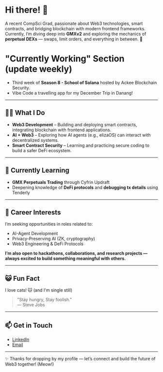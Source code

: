 # Hi there! 👋

A recent CompSci Grad, passionate about Web3 technologies, smart contracts, and bridging blockchain with modern frontend frameworks. Currently, I’m diving deep into **GMXv2** and exploring the mechanics of **perpetual DEXs** — swaps, limit orders, and everything in between. 🚀 

# "Currently Working" Section (update weekly)

- Third week of **Season 8 - School of Solana** hosted by Ackee Blockchain Security.
- Vibe Code a travelling app for my December Trip in Danang!

---

## 👨‍💻 What I Do

- **Web3 Development** – Building and deploying smart contracts, integrating blockchain with frontend applications.
- **AI + Web3** – Exploring how AI agents (e.g., elizaOS) can interact with decentralized systems.
- **Smart Contract Security** – Learning and practicing secure coding to build a safer DeFi ecosystem.

---

## 🌱 Currently Learning

- **GMX Perpetuals Trading** through Cyfrin Updraft
- Deepening knowledge of **DeFi protocols** and **debugging tx details** using Tenderly
---

## 🎯 Career Interests

I’m seeking opportunities in roles related to:
- AI-Agent Development
- Privacy-Preserving AI (ZK, cryptography)
- Web3 Engineering & DeFi Protocols

**I’m also open to hackathons, collaborations, and research projects — always excited to build something meaningful with others.**

---

## 😺 Fun Fact

I love cats! 🐱 (and I'm single still) 

> "Stay hungry, Stay foolish."  
> — Steve Jobs

---

## 📫 Get in Touch

- [LinkedIn](https://www.linkedin.com/in/har-sze-hao-b69497372)
- [Email](szehaohar2@gmail.com)

---

✨ Thanks for dropping by my profile — let’s connect and build the future of Web3 together! (Meow!)
